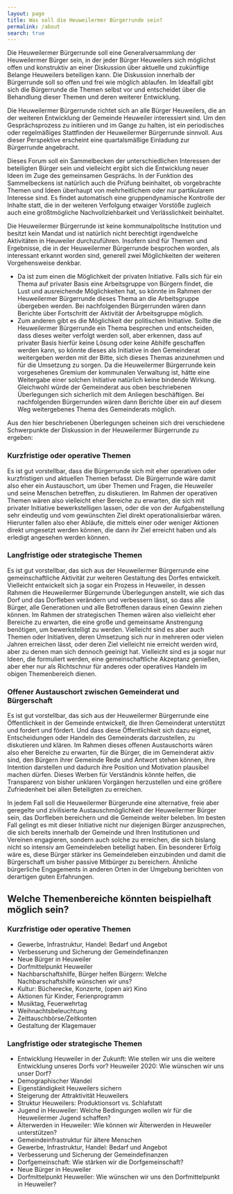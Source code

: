 ```yaml
---
layout: page
title: Was soll die Heuweilermer Bürgerrunde sein?
permalink: /about
search: true
---
```

Die Heuweilermer Bürgerrunde soll eine Generalversammlung der Heuweilermer Bürger sein, in der jeder Bürger Heuweilers sich möglichst offen und konstruktiv an einer Diskussion über aktuelle und zukünftige Belange Heuweilers beteiligen kann. Die Diskussion innerhalb der Bürgerrunde soll so offen und frei wie möglich ablaufen. Im Idealfall gibt sich die Bürgerrunde die Themen selbst vor und entscheidet über die Behandlung dieser Themen und deren weiterer Entwicklung.

Die Heuweilermer Bürgerrunde richtet sich an alle Bürger Heuweilers, die an der weiteren Entwicklung der Gemeinde Heuweiler interessiert sind. Um den Gesprächsprozess zu initiieren und im Gange zu halten, ist ein periodisches oder regelmäßiges Stattfinden der Heuweilermer Bürgerrunde sinnvoll. Aus dieser Perspektive erscheint eine quartalsmäßige Einladung zur Bürgerrunde angebracht.

Dieses Forum soll ein Sammelbecken der unterschiedlichen Interessen der beteiligten Bürger sein und vielleicht ergibt sich die Entwicklung neuer Ideen im Zuge des gemeinsamen Gesprächs. In der Funktion des Sammelbeckens ist natürlich auch die Prüfung beinhaltet, ob vorgebrachte Themen und Ideen überhaupt von mehrheitlichem oder nur partikularem Interesse sind. Es findet automatisch eine gruppendynamische Kontrolle der Inhalte statt, die in der weiteren Verfolgung etwaiger Vorstöße zugleich auch eine größtmögliche Nachvollziehbarkeit und Verlässlichkeit beinhaltet.

Die Heuweilermer Bürgerrunde ist keine kommunalpolitsche Institution und besitzt kein Mandat und ist natürlich nicht berechtigt irgendwelche Aktivitäten in Heuweiler durchzuführen. Insofern sind für Themen und Ergebnisse, die in der Heuweilermer Bürgerrunde besprochen worden, als interessant erkannt worden sind, generell zwei Möglichkeiten der weiteren Vorgehensweise denkbar.

* Da ist zum einen die Möglichkeit der privaten Initiative. Falls sich für ein Thema auf privater Basis eine Arbeitsgruppe von Bürgern findet, die Lust und ausreichende Möglichkeiten hat, so könnte im Rahmen der Heuweilermer Bürgerrunde dieses Thema an die Arbeitsgruppe übergeben werden. Bei nachfolgenden Bürgerrunden wären dann Berichte über Fortschritt der Aktivität der Arbeitsgruppe möglich.
* Zum anderen gibt es die Möglichkeit der politischen Initiative. Sollte die Heuweilermer Bürgerrunde ein Thema besprechen und entscheiden, dass dieses weiter verfolgt werden soll, aber erkennen, dass auf privater Basis hierfür keine Lösung oder keine Abhilfe geschaffen werden kann, so könnte dieses als Initiative in den Gemeinderat weitergeben werden mit der Bitte, sich dieses Themas anzunehmen und für die Umsetzung zu sorgen. Da die Heuweilermer Bürgerrunde kein vorgesehenes Gremium der kommunalen Verwaltung ist, hätte eine Weitergabe einer solchen Initiative natürlich keine bindende Wirkung. Gleichwohl würde der Gemeinderat aus oben beschriebenen Überlegungen sich sicherlich mit dem Anliegen beschäftigen. Bei nachfolgenden Bürgerrunden wären dann Berichte über ein auf diesem Weg weitergebenes Thema des Gemeinderats möglich.

Aus den hier beschriebenen Überlegungen scheinen sich drei verschiedene Schwerpunkte der Diskussion in der Heuweilermer Bürgerrunde zu ergeben:

### Kurzfristige oder operative Themen

Es ist gut vorstellbar, dass die Bürgerrunde sich mit eher operativen oder kurzfristigen und aktuellen Themen befasst. Die Bürgerrunde wäre damit also eher ein Austauschort, um über Themen und Fragen, die Heuweiler und seine Menschen betreffen, zu diskutieren. Im Rahmen der operativen Themen wären also vielleicht eher Bereiche zu erwarten, die sich mit privater Initiative bewerkstelligen lassen, oder die von der Aufgabenstellung sehr eindeutig und vom gewünschten Ziel direkt operationalisierbar wären. Hierunter fallen also eher Abläufe, die mittels einer oder weniger Aktionen direkt umgesetzt werden können, die dann ihr Ziel erreicht haben und als erledigt angesehen werden können.

### Langfristige oder strategische Themen

Es ist gut vorstellbar, das sich aus der Heuweilermer Bürgerrunde eine gemeinschaftliche Aktivität zur weiteren Gestaltung des Dorfes entwickelt. Vielleicht entwickelt sich ja sogar ein Prozess in Heuweiler, in dessen Rahmen die Heuweilermer Bürgerrunde Überlegungen anstellt, wie sich das Dorf und das Dorfleben verändern und verbessern lässt, so dass alle Bürger, alle Generationen und alle Betroffenen daraus einen Gewinn ziehen können. Im Rahmen der strategischen Themen wären also vielleicht eher Bereiche zu erwarten, die eine große und gemeinsame Anstrengung benötigen, um bewerkstelligt zu werden. Vielleicht sind es aber auch Themen oder Initiativen, deren Umsetzung sich nur in mehreren oder vielen Jahren erreichen lässt, oder deren Ziel vielleicht nie erreicht werden wird, aber zu denen man sich dennoch geeinigt hat. Vielleicht sind es ja sogar nur Ideen, die formuliert werden, eine gemeinschaftliche Akzeptanz genießen, aber eher nur als Richtschnur für anderes oder operatives Handeln im obigen Themenbereich dienen.

### Offener Austauschort zwischen Gemeinderat und Bürgerschaft

Es ist gut vorstellbar, das sich aus der Heuweilermer Bürgerrunde eine Öffentlichkeit in der Gemeinde entwickelt, die Ihren Gemeinderat unterstützt und fordert und fördert. Und dass diese Öffentlichkeit sich dazu eignet, Entscheidungen oder Handeln des Gemeinderats darzustellen, zu diskutieren und klären. Im Rahmen dieses offenen Austauschorts wären also eher Bereiche zu erwarten, für die Bürger, die im Gemeinderat aktiv sind, den Bürgern ihrer Gemeinde Rede und Antwort stehen können, ihre Intention darstellen und dadurch ihre Position und Motivation plausibel machen dürfen. Dieses Werben für Verständnis könnte helfen, die Transparenz von bisher unklaren Vorgängen herzustellen und eine größere Zufriedenheit bei allen Beteiligten zu erreichen.

In jedem Fall soll die Heuweilermer Bürgerunde eine alternative, freie aber geregelte und zivilisierte Austauschmöglichkeit der Heuweilermer Bürger sein, das Dorfleben bereichern und
die Gemeinde weiter beleben. Im besten Fall gelingt es mit dieser Initiative nicht nur diejenigen Bürger anzusprechen, die sich bereits innerhalb der Gemeinde und Ihren Institutionen und Vereinen engagieren, sondern auch solche zu erreichen, die sich bislang nicht so intensiv am Gemeindeleben beteiligt haben. Ein besonderer Erfolg wäre es, diese Bürger stärker ins Gemeindeleben einzubinden und damit die Bürgerschaft um bisher passive Mitbürger zu bereichern. Ähnliche bürgerliche Engagements in anderen Orten in der Umgebung berichten von derartigen guten Erfahrungen.

## Welche Themenbereiche könnten beispielhaft möglich sein?

### Kurzfristige oder operative Themen

* Gewerbe, Infrastruktur, Handel: Bedarf und Angebot
* Verbesserung und Sicherung der Gemeindefinanzen
* Neue Bürger in Heuweiler
* Dorfmittelpunkt Heuweiler
* Nachbarschaftshilfe, Bürger helfen Bürgern: Welche Nachbarschaftshilfe wünschen wir uns?
* Kultur: Bücherecke, Konzerte, (open air) Kino
* Aktionen für Kinder, Ferienprogramm
* Musiktag, Feuerwehrtag
* Weihnachtsbeleuchtung
* Zeittauschbörse/Zeitkonten
* Gestaltung der Klagemauer

### Langfristige oder strategische Themen

* Entwicklung Heuweiler in der Zukunft: Wie stellen wir uns die weitere Entwicklung unseres Dorfs vor? Heuweiler 2020: Wie wünschen wir uns unser Dorf?
* Demographischer Wandel
* Eigenständigkeit Heuweilers sichern
* Steigerung der Attraktivität Heuweilers
* Struktur Heuweilers: Produktionsort vs. Schlafstatt
* Jugend in Heuweiler: Welche Bedingungen wollen wir für die Heuweilermer Jugend schaffen?
* Älterwerden in Heuweiler: Wie können wir Älterwerden in Heuweiler unterstützen? 
* Gemeindeinfrastruktur für ältere Menschen
* Gewerbe, Infrastruktur, Handel: Bedarf und Angebot
* Verbesserung und Sicherung der Gemeindefinanzen
* Dorfgemeinschaft: Wie stärken wir die Dorfgemeinschaft?
* Neue Bürger in Heuweiler
* Dorfmittelpunkt Heuweiler: Wie wünschen wir uns den Dorfmittelpunkt in Heuweiler?
